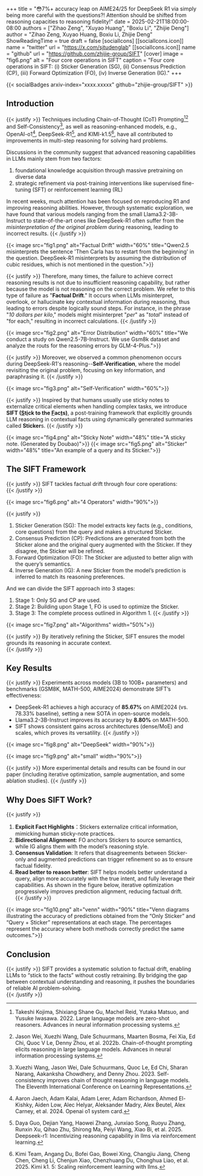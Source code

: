 +++
title = "😳7%+ accuracy leap on AIME24/25 for DeepSeek R1 via simply being more careful with the questions?! Attention should be shifted from reasoning capacities to reasoning fidelity!"
date = 2025-02-21T18:00:00-08:00
authors = ["Zihao Zeng", "Xuyao Huang", "Boxiu Li", "Zhijie Deng"]
author = "Zihao Zeng, Xuyao Huang, Boxiu Li, Zhijie Deng"
ShowReadingTime = true
draft = false
[socialIcons]
    [[socialIcons.icon]]
      name = "twitter"
      url = "https://x.com/sjtudenglab"
    [[socialIcons.icon]]
      name = "github"
      url = "https://github.com/zhijie-group/SIFT"
[cover]
      image = "fig6.png"
      alt = "Four core operations in SIFT"
      caption = "Four core operations in SIFT: (i) Sticker Generation (SG), (ii) Consensus Prediction (CP), (iii) Forward Optimization (FO), (iv) Inverse Generation (IG)."
+++

{{< socialBadges arxiv-index="xxxx.xxxxx" github="zhijie-group/SIFT" >}}

## Introduction

{{< justify >}}
Techniques including Chain-of-Thought (CoT) Prompting[^1][^2] and Self-Consistency[^3], as well as reasoning-enhanced models, e.g., OpenAI-o1[^4], DeepSeek-R1[^5], and KIMI-k1.5[^6], have all contributed to improvements in multi-step reasoning for solving hard problems.

Discussions in the community suggest that advanced reasoning capabilities in LLMs mainly stem from two factors:
1. foundational knowledge acquisition through massive pretraining on diverse data
2. strategic refinement via post-training interventions like supervised fine-tuning (SFT) or reinforcement learning (RL)

In recent weeks, much attention has been focused on reproducing R1 and improving reasoning abilities. However, through systematic exploration, we have found that various models ranging from the small Llama3.2-3B-Instruct to state-of-the-art ones like DeepSeek-R1 often suffer from the *misinterpretation of the original problem* during reasoning, leading to incorrect results.
{{< /justify >}}

{{< image src="fig1.png" alt="Factual Drift" width="60%" title="Qwen2.5 misinterprets the sentence 'Then Carla has to restart from the beginning' in the question. DeepSeek-R1 misinterprets by assuming the distribution of cubic residues, which is not mentioned in the question.">}}

{{< justify >}}
Therefore, many times, the failure to achieve correct reasoning results is not due to insufficient reasoning capability, but rather because the model is not reasoning on the correct problem. We refer to this type of failure as "**Factual Drift**."
It occurs when LLMs misinterpret, overlook, or hallucinate key contextual information during reasoning, thus leading to errors despite logically sound steps. For instance, in the phrase "_10 dollars per kilo_," models might misinterpret "_per_" as "_total_" instead of "for each," resulting in incorrect calculations.
{{< /justify >}}

{{< image src="fig2.png" alt="Error Distribution" width="60%" title="We conduct a study on Qwen2.5-7B-Instruct. We use Gsm8k dataset and analyze the routs for the reasoning errors by GLM-4-Plus.">}}

{{< justify >}}
Moreover, we observed a common phenomenon occurs during DeepSeek-R1's reasoning--**Self-Verification**, where the model revisiting the original problem, focusing on key information, and paraphrasing it.
{{< /justify >}}

{{< image src="fig3.png" alt="Self-Verification" width="60%">}}

{{< justify >}}
Inspired by that humans usually use sticky notes to externalize critical elements when handling complex tasks, we introduce **SIFT (<u>S</u>t<u>i</u>ck to the <u>F</u>ac<u>t</u>s)**, a post-training framework that explicitly grounds LLM reasoning in contextual facts using dynamically generated summaries called **Sticker**s.
{{< /justify >}}

{{< image src="fig4.png" alt="Sticky Note" width="48%" title="A sticky note. (Generated by Doubao)">}}
{{< image src="fig5.png" alt="Sticker" width="48%" title="An example of a query and its Sticker.">}}


## The SIFT Framework

{{< justify >}}
SIFT tackles factual drift through four core operations:  
{{< /justify >}}

{{< image src="fig6.png" alt="4 Operators" width="90%">}}

{{< justify >}}
1. Sticker Generation (SG): The model extracts key facts (e.g., conditions, core questions) from the query and makes a structured Sticker.                    
2. Consensus Prediction (CP): Predictions are generated from both the Sticker alone and the original query augmented with the Sticker. If they disagree, the Sticker will be refined.  
3. Forward Optimization (FO): The Sticker are adjusted to better align with the query’s semantics.  
4. Inverse Generation (IG): A new Sticker from the model’s prediction is inferred  to match its reasoning preferences.

And we can divide the SIFT approach into 3 stages:
1. Stage 1: Only SG and CP are used.
2. Stage 2: Building upon Stage 1, FO is used to optimize the Sticker.
3. Stage 3: The complete process outlined in Algorithm 1.
{{< /justify >}}

{{< image src="fig7.png" alt="Algorithms" width="50%">}}

{{< justify >}}
By iteratively refining the Sticker, SIFT ensures the model grounds its reasoning in accurate context.  
{{< /justify >}}


## Key Results

{{< justify >}}
Experiments across models (3B to 100B+ parameters) and benchmarks (GSM8K, MATH-500, AIME2024) demonstrate SIFT’s effectiveness:  
- DeepSeek-R1 achieves a high accuracy of **85.67%** on AIME2024 (vs. 78.33% baseline), setting a new SOTA in open-source models.  
- Llama3.2-3B-Instruct improves its accuracy by **8.80%** on MATH-500.  
- SIFT shows consistent gains across architectures (dense/MoE) and scales,  which proves its versatility.
{{< /justify >}}

{{< image src="fig8.png" alt="DeepSeek" width="90%">}}

{{< image src="fig9.png" alt="small" width="90%">}}

{{< justify >}}
More experimental details and results can be found in our paper (including iterative optimization, sample augmentation, and some ablation studies).
{{< /justify >}}


## Why Does SIFT Work?

{{< justify >}}
1. **Explicit Fact Highlights**：Stickers externalize critical information, mimicking human sticky-note practices.  
2. **Bidirectional Alignment**: FO anchors Stickers to source semantics, while IG aligns them with the model’s reasoning style.  
3. **Consensus Validation**: It refers that disagreements between Sticker-only and augmented predictions can trigger refinement so as to ensure factual fidelity.  
4. **Read better to reason better**: SIFT helps models better understand a query, align more accurately with the true intent, and fully leverage their capabilities.
As shown in the figure below, iterative optimization progressively improves prediction alignment, reducing factual drift.  
{{< /justify >}}

{{< image src="fig10.png" alt="venn" width="90%" title="Venn diagrams illustrating the accuracy of predictions obtained from the “Only Sticker” and “Query + Sticker” representations at each stage. The percentages represent the accuracy where both methods correctly predict the same outcomes.">}}


## Conclusion

{{< justify >}}
SIFT provides a systematic solution to factual drift, enabling LLMs to “stick to the facts” without costly retraining. By bridging the gap between contextual understanding and reasoning, it pushes the boundaries of reliable AI problem-solving.  
{{< /justify >}}


[^1]: Takeshi Kojima, Shixiang Shane Gu, Machel Reid, Yutaka Matsuo, and Yusuke Iwasawa. 2022. Large language models are zero-shot reasoners. Advances in neural information processing systems.
[^2]: Jason Wei, Xuezhi Wang, Dale Schuurmans, Maarten Bosma, Fei Xia, Ed Chi, Quoc V Le, Denny Zhou, et al. 2022b. Chain-of-thought prompting elicits reasoning in large language models. Advances in neural information processing systems.
[^3]: Xuezhi Wang, Jason Wei, Dale Schuurmans, Quoc Le, Ed Chi, Sharan Narang, Aakanksha Chowdhery, and Denny Zhou. 2023. Self-consistency improves chain of thought reasoning in language models. The Eleventh International Conference on Learning Representations.
[^4]: Aaron Jaech, Adam Kalai, Adam Lerer, Adam Richardson, Ahmed El-Kishky, Aiden Low, Alec Helyar, Aleksander Madry, Alex Beutel, Alex Carney, et al. 2024. Openai o1 system card.
[^5]: Daya Guo, Dejian Yang, Haowei Zhang, Junxiao Song, Ruoyu Zhang, Runxin Xu, Qihao Zhu, Shirong Ma, Peiyi Wang, Xiao Bi, et al. 2025. Deepseek-r1: Incentivizing reasoning capability in llms via reinforcement learning.
[^6]: Kimi Team, Angang Du, Bofei Gao, Bowei Xing, Changjiu Jiang, Cheng Chen, Cheng Li, Chenjun Xiao, Chenzhuang Du, Chonghua Liao, et al. 2025. Kimi k1. 5: Scaling reinforcement learning with llms.
